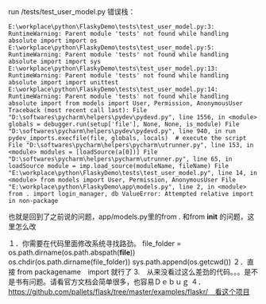 run /tests/test_user_model.py 错误栈：

`E:\workplace\python\FlaskyDemo\tests\test_user_model.py:3: RuntimeWarning: Parent module 'tests' not found while handling absolute import
  import os
E:\workplace\python\FlaskyDemo\tests\test_user_model.py:5: RuntimeWarning: Parent module 'tests' not found while handling absolute import
  import sys
E:\workplace\python\FlaskyDemo\tests\test_user_model.py:13: RuntimeWarning: Parent module 'tests' not found while handling absolute import
  import unittest
E:\workplace\python\FlaskyDemo\tests\test_user_model.py:14: RuntimeWarning: Parent module 'tests' not found while handling absolute import
  from models import User, Permission, AnonymousUser
Traceback (most recent call last):
  File "D:\softwares\pycharm\helpers\pydev\pydevd.py", line 1556, in <module>
    globals = debugger.run(setup['file'], None, None, is_module)
  File "D:\softwares\pycharm\helpers\pydev\pydevd.py", line 940, in run
    pydev_imports.execfile(file, globals, locals)  # execute the script
  File "D:\softwares\pycharm\helpers\pycharm\utrunner.py", line 153, in <module>
    modules = [loadSource(a[0])]
  File "D:\softwares\pycharm\helpers\pycharm\utrunner.py", line 65, in loadSource
    module = imp.load_source(moduleName, fileName)
  File "E:\workplace\python\FlaskyDemo\tests\test_user_model.py", line 14, in <module>
    from models import User, Permission, AnonymousUser
  File "E:\workplace\python\FlaskyDemo\app\models.py", line 2, in <module>
    from . import login_manager, db
ValueError: Attempted relative import in non-package`

也就是回到了之前说的问题，app/models.py里的from . 和from __init__ 的问题，这里怎么改


１．你需要在代码里面修改系统寻找路劲。
file_folder = os.path.dirname(os.path.abspath(__file__))
os.chdir(os.path.dirname(file_folder))
sys.path.append(os.getcwd())
２．直接 from packagename　import 就行了
3.　从来没看过这么差劲的代码。。。是不是书有问题。请看官方文档会简单很多，也容易Ｄｅｂｕｇ
４．https://github.com/pallets/flask/tree/master/examples/flaskr/　看这个项目